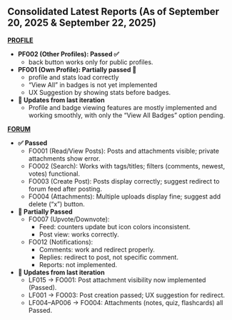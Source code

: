 ## Consolidated Latest Reports (As of September 20, 2025 & September 22, 2025)


[**PROFILE**](./profile/sept-20-25.md)
- **PF002 (Other Profiles): Passed ✅**
    - back button works only for public profiles.
- **PF001 (Own Profile): Partially passed 🚧**
    - profile and stats load correctly
    - “View All” in badges is not yet implemented
    - UX Suggestion by showing stats before badges.
- **🔄 Updates from last iteration**
    - Profile and badge viewing features are mostly implemented and working smoothly, with only the “View All Badges” option pending.

[**FORUM**](./forums/sept-22-25.md)
- **✅ Passed**
    - FO001 (Read/View Posts): Posts and attachments visible; private attachments show error.
    - FO002 (Search): Works with tags/titles; filters (comments, newest, votes) functional.
    - FO003 (Create Post): Posts display correctly; suggest redirect to forum feed after posting.
    - FO004 (Attachments): Multiple uploads display fine; suggest add delete (“x”) button.
- **🚧 Partially Passed**
    - FO007 (Upvote/Downvote):
        - Feed: counters update but icon colors inconsistent.
        - Post view: works correctly.
    - FO012 (Notifications):
        - Comments: work and redirect properly.
        - Replies: redirect to post, not specific comment.
        - Reports: not implemented.
- **🔄 Updates from last iteration**
    - LF015 → FO001: Post attachment visibility now implemented (Passed).
    - LF001 → FO003: Post creation passed; UX suggestion for redirect.
    - LF004–AP006 → FO004: Attachments (notes, quiz, flashcards) all Passed.

